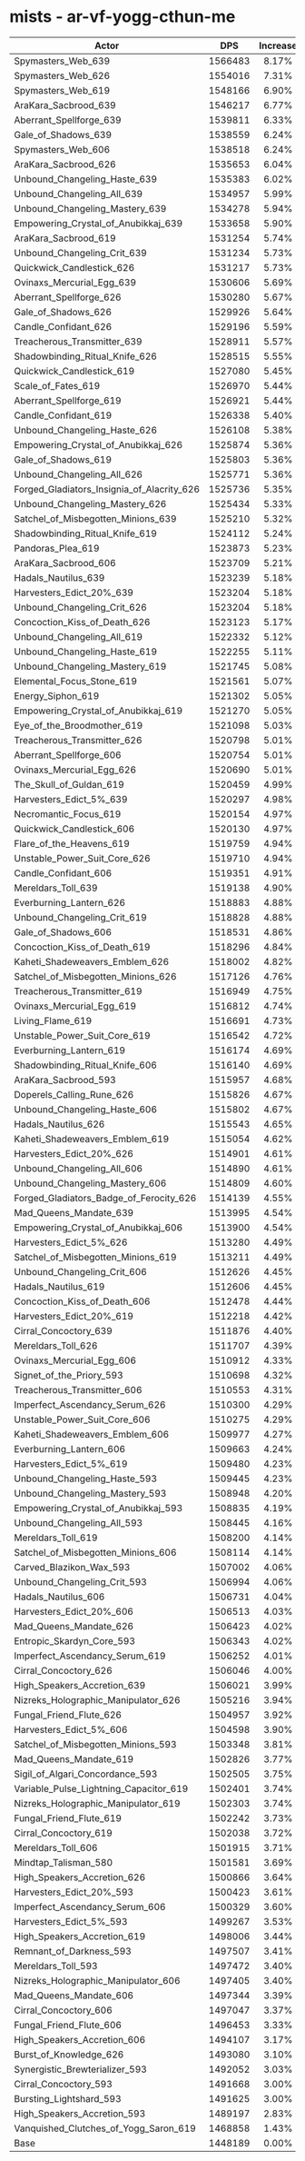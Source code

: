 # mists - ar-vf-yogg-cthun-me
| Actor | DPS | Increase |
|---|:---:|:---:|
|Spymasters_Web_639|1566483|8.17%|
|Spymasters_Web_626|1554016|7.31%|
|Spymasters_Web_619|1548166|6.90%|
|AraKara_Sacbrood_639|1546217|6.77%|
|Aberrant_Spellforge_639|1539811|6.33%|
|Gale_of_Shadows_639|1538559|6.24%|
|Spymasters_Web_606|1538518|6.24%|
|AraKara_Sacbrood_626|1535653|6.04%|
|Unbound_Changeling_Haste_639|1535383|6.02%|
|Unbound_Changeling_All_639|1534957|5.99%|
|Unbound_Changeling_Mastery_639|1534278|5.94%|
|Empowering_Crystal_of_Anubikkaj_639|1533658|5.90%|
|AraKara_Sacbrood_619|1531254|5.74%|
|Unbound_Changeling_Crit_639|1531234|5.73%|
|Quickwick_Candlestick_626|1531217|5.73%|
|Ovinaxs_Mercurial_Egg_639|1530606|5.69%|
|Aberrant_Spellforge_626|1530280|5.67%|
|Gale_of_Shadows_626|1529926|5.64%|
|Candle_Confidant_626|1529196|5.59%|
|Treacherous_Transmitter_639|1528911|5.57%|
|Shadowbinding_Ritual_Knife_626|1528515|5.55%|
|Quickwick_Candlestick_619|1527080|5.45%|
|Scale_of_Fates_619|1526970|5.44%|
|Aberrant_Spellforge_619|1526921|5.44%|
|Candle_Confidant_619|1526338|5.40%|
|Unbound_Changeling_Haste_626|1526108|5.38%|
|Empowering_Crystal_of_Anubikkaj_626|1525874|5.36%|
|Gale_of_Shadows_619|1525803|5.36%|
|Unbound_Changeling_All_626|1525771|5.36%|
|Forged_Gladiators_Insignia_of_Alacrity_626|1525736|5.35%|
|Unbound_Changeling_Mastery_626|1525434|5.33%|
|Satchel_of_Misbegotten_Minions_639|1525210|5.32%|
|Shadowbinding_Ritual_Knife_619|1524112|5.24%|
|Pandoras_Plea_619|1523873|5.23%|
|AraKara_Sacbrood_606|1523709|5.21%|
|Hadals_Nautilus_639|1523239|5.18%|
|Harvesters_Edict_20%_639|1523204|5.18%|
|Unbound_Changeling_Crit_626|1523204|5.18%|
|Concoction_Kiss_of_Death_626|1523123|5.17%|
|Unbound_Changeling_All_619|1522332|5.12%|
|Unbound_Changeling_Haste_619|1522255|5.11%|
|Unbound_Changeling_Mastery_619|1521745|5.08%|
|Elemental_Focus_Stone_619|1521561|5.07%|
|Energy_Siphon_619|1521302|5.05%|
|Empowering_Crystal_of_Anubikkaj_619|1521270|5.05%|
|Eye_of_the_Broodmother_619|1521098|5.03%|
|Treacherous_Transmitter_626|1520798|5.01%|
|Aberrant_Spellforge_606|1520754|5.01%|
|Ovinaxs_Mercurial_Egg_626|1520690|5.01%|
|The_Skull_of_Guldan_619|1520459|4.99%|
|Harvesters_Edict_5%_639|1520297|4.98%|
|Necromantic_Focus_619|1520154|4.97%|
|Quickwick_Candlestick_606|1520130|4.97%|
|Flare_of_the_Heavens_619|1519759|4.94%|
|Unstable_Power_Suit_Core_626|1519710|4.94%|
|Candle_Confidant_606|1519351|4.91%|
|Mereldars_Toll_639|1519138|4.90%|
|Everburning_Lantern_626|1518883|4.88%|
|Unbound_Changeling_Crit_619|1518828|4.88%|
|Gale_of_Shadows_606|1518531|4.86%|
|Concoction_Kiss_of_Death_619|1518296|4.84%|
|Kaheti_Shadeweavers_Emblem_626|1518002|4.82%|
|Satchel_of_Misbegotten_Minions_626|1517126|4.76%|
|Treacherous_Transmitter_619|1516949|4.75%|
|Ovinaxs_Mercurial_Egg_619|1516812|4.74%|
|Living_Flame_619|1516691|4.73%|
|Unstable_Power_Suit_Core_619|1516542|4.72%|
|Everburning_Lantern_619|1516174|4.69%|
|Shadowbinding_Ritual_Knife_606|1516140|4.69%|
|AraKara_Sacbrood_593|1515957|4.68%|
|Doperels_Calling_Rune_626|1515826|4.67%|
|Unbound_Changeling_Haste_606|1515802|4.67%|
|Hadals_Nautilus_626|1515543|4.65%|
|Kaheti_Shadeweavers_Emblem_619|1515054|4.62%|
|Harvesters_Edict_20%_626|1514901|4.61%|
|Unbound_Changeling_All_606|1514890|4.61%|
|Unbound_Changeling_Mastery_606|1514809|4.60%|
|Forged_Gladiators_Badge_of_Ferocity_626|1514139|4.55%|
|Mad_Queens_Mandate_639|1513995|4.54%|
|Empowering_Crystal_of_Anubikkaj_606|1513900|4.54%|
|Harvesters_Edict_5%_626|1513280|4.49%|
|Satchel_of_Misbegotten_Minions_619|1513211|4.49%|
|Unbound_Changeling_Crit_606|1512626|4.45%|
|Hadals_Nautilus_619|1512606|4.45%|
|Concoction_Kiss_of_Death_606|1512478|4.44%|
|Harvesters_Edict_20%_619|1512218|4.42%|
|Cirral_Concoctory_639|1511876|4.40%|
|Mereldars_Toll_626|1511707|4.39%|
|Ovinaxs_Mercurial_Egg_606|1510912|4.33%|
|Signet_of_the_Priory_593|1510698|4.32%|
|Treacherous_Transmitter_606|1510553|4.31%|
|Imperfect_Ascendancy_Serum_626|1510300|4.29%|
|Unstable_Power_Suit_Core_606|1510275|4.29%|
|Kaheti_Shadeweavers_Emblem_606|1509977|4.27%|
|Everburning_Lantern_606|1509663|4.24%|
|Harvesters_Edict_5%_619|1509480|4.23%|
|Unbound_Changeling_Haste_593|1509445|4.23%|
|Unbound_Changeling_Mastery_593|1508948|4.20%|
|Empowering_Crystal_of_Anubikkaj_593|1508835|4.19%|
|Unbound_Changeling_All_593|1508445|4.16%|
|Mereldars_Toll_619|1508200|4.14%|
|Satchel_of_Misbegotten_Minions_606|1508114|4.14%|
|Carved_Blazikon_Wax_593|1507002|4.06%|
|Unbound_Changeling_Crit_593|1506994|4.06%|
|Hadals_Nautilus_606|1506731|4.04%|
|Harvesters_Edict_20%_606|1506513|4.03%|
|Mad_Queens_Mandate_626|1506423|4.02%|
|Entropic_Skardyn_Core_593|1506343|4.02%|
|Imperfect_Ascendancy_Serum_619|1506252|4.01%|
|Cirral_Concoctory_626|1506046|4.00%|
|High_Speakers_Accretion_639|1506021|3.99%|
|Nizreks_Holographic_Manipulator_626|1505216|3.94%|
|Fungal_Friend_Flute_626|1504957|3.92%|
|Harvesters_Edict_5%_606|1504598|3.90%|
|Satchel_of_Misbegotten_Minions_593|1503348|3.81%|
|Mad_Queens_Mandate_619|1502826|3.77%|
|Sigil_of_Algari_Concordance_593|1502505|3.75%|
|Variable_Pulse_Lightning_Capacitor_619|1502401|3.74%|
|Nizreks_Holographic_Manipulator_619|1502303|3.74%|
|Fungal_Friend_Flute_619|1502242|3.73%|
|Cirral_Concoctory_619|1502038|3.72%|
|Mereldars_Toll_606|1501915|3.71%|
|Mindtap_Talisman_580|1501581|3.69%|
|High_Speakers_Accretion_626|1500866|3.64%|
|Harvesters_Edict_20%_593|1500423|3.61%|
|Imperfect_Ascendancy_Serum_606|1500329|3.60%|
|Harvesters_Edict_5%_593|1499267|3.53%|
|High_Speakers_Accretion_619|1498006|3.44%|
|Remnant_of_Darkness_593|1497507|3.41%|
|Mereldars_Toll_593|1497472|3.40%|
|Nizreks_Holographic_Manipulator_606|1497405|3.40%|
|Mad_Queens_Mandate_606|1497344|3.39%|
|Cirral_Concoctory_606|1497047|3.37%|
|Fungal_Friend_Flute_606|1496453|3.33%|
|High_Speakers_Accretion_606|1494107|3.17%|
|Burst_of_Knowledge_626|1493080|3.10%|
|Synergistic_Brewterializer_593|1492052|3.03%|
|Cirral_Concoctory_593|1491668|3.00%|
|Bursting_Lightshard_593|1491625|3.00%|
|High_Speakers_Accretion_593|1489197|2.83%|
|Vanquished_Clutches_of_Yogg_Saron_619|1468858|1.43%|
|Base|1448189|0.00%|
